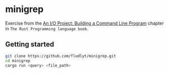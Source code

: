 # minigrep

Exercise from the [An I/O Project: Building a Command Line Program](https://doc.rust-lang.org/book/ch12-00-an-io-project.html) chapter in `The Rust Programming language book`.

## Getting started

```sh
git clone https://github.com/fludlyt/minigrep.git
cd minigrep
cargo run <query> <file_path>
```

